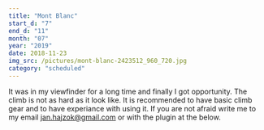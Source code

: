 ```yaml
---
title: "Mont Blanc"
start_d: "7"
end_d: "11"
month: "07"
year: "2019"
date: 2018-11-23
img_src: /pictures/mont-blanc-2423512_960_720.jpg
category: "scheduled"
---
```


It was in my viewfinder for a long time and finally I got opportunity. The climb is not as hard as it look like. 
It is recommended to have basic climb gear and to have experiance with using it. If you are not afraid write me 
to my email jan.hajzok@gmail.com or with the plugin at the below.